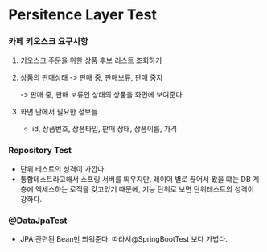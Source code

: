 # Persitence Layer Test



### 카페 키오스크 요구사항

1. 키오스크 주문을 위한 상품 후보 리스트 조회하기

2. 상품의 판매상태 -> 판매 중, 판매보류, 판매 중지

   -> 판매 중, 판매 보류인 상태의 상품을 화면에 보여준다.

3. 화면 단에서 필요한 정보들
   - id, 상품번호, 상품타입, 판매 상태, 상품이름, 가격



### Repository Test

* 단위 테스트의 성격이 가깝다. 
* 통합테스트라고해서 스프링 서버를 띄우지만, 레이어 별로 끊어서 봤을 떄는 DB 계층에 엑세스하는 로직을 갖고있기 때문에, 기능 단위로 보면 단위테스트의 성격이 강하다. 



### @DataJpaTest

* JPA 관련된 Bean만 띄워준다. 따라서@SpringBootTest 보다 가볍다. 
